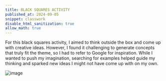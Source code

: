 ```yaml
---
title: BLACK SQUARES ACTIVITY 
published_at: 2024-09-05
snippet: classwork
disable_html_sanitization: true
allow_math: true
---
```


For this black squares activity, I aimed to think outside the box and come up with creative ideas. However, I found it challenging to generate concepts that truly fit the theme, so I had to refer to Google for inspiration. While I wanted to push my imagination, searching for examples helped guide my thinking and sparked new ideas I might not have come up with on my own.

![image](blacksquares.jpg) 